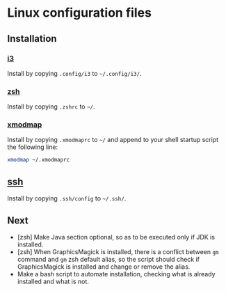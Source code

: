 # Linux configuration files

## Installation

### [i3](https://github.com/facundolaffont/linux-configs/blob/main/.config/i3/config)

Install by copying `.config/i3` to `~/.config/i3/`.

### [zsh](https://github.com/facundolaffont/linux-configs/blob/main/.zshrc)

Install by copying `.zshrc` to `~/`.

### [xmodmap](https://github.com/facundolaffont/linux-configs/blob/main/.xmodmaprc)

Install by copying `.xmodmaprc` to `~/` and append to your shell startup script the following line:

```sh
xmodmap ~/.xmodmaprc
```

## [ssh](https://github.com/facundolaffont/linux-configs/blob/main/.ssh/config)

Install by copying `.ssh/config` to `~/.ssh/`.

## Next

+ [zsh] Make Java section optional, so as to be executed only if JDK is installed.
+ [zsh] When GraphicsMagick is installed, there is a conflict between `gm` command and `gm` zsh default alias, so the script should check if GraphicsMagick is installed and change or remove the alias.
+ Make a bash script to automate installation, checking what is already installed and what is not.
